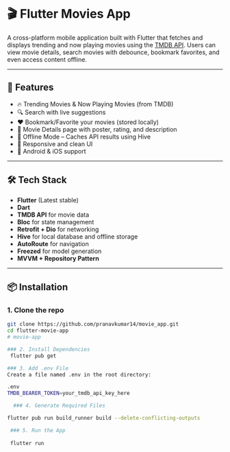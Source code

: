 # 🎬 Flutter Movies App

A cross-platform mobile application built with Flutter that fetches and displays trending and now playing movies using the [TMDB API](https://developers.themoviedb.org/3). Users can view movie details, search movies with debounce, bookmark favorites, and even access content offline.

---

## 🚀 Features

- 🔥 Trending Movies & Now Playing Movies (from TMDB)
- 🔍 Search with live suggestions
- ❤️ Bookmark/Favorite your movies (stored locally)
- 📃 Movie Details page with poster, rating, and description
- 📶 Offline Mode – Caches API results using Hive
- 🎨 Responsive and clean UI
- 📱 Android & iOS support

---

## 🛠️ Tech Stack

- **Flutter** (Latest stable)
- **Dart**
- **TMDB API** for movie data
- **Bloc** for state management
- **Retrofit + Dio** for networking
- **Hive** for local database and offline storage
- **AutoRoute** for navigation
- **Freezed** for model generation
- **MVVM + Repository Pattern**

---

## 📦 Installation

### 1. Clone the repo
```bash
git clone https://github.com/pranavkumar14/movie_app.git
cd flutter-movie-app
# movie-app

### 2. Install Dependencies
 flutter pub get

### 3. Add .env File
Create a file named .env in the root directory:

.env
TMDB_BEARER_TOKEN=your_tmdb_api_key_here

  ### 4. Generate Required Files

flutter pub run build_runner build --delete-conflicting-outputs

 ### 5. Run the App
 
 flutter run

